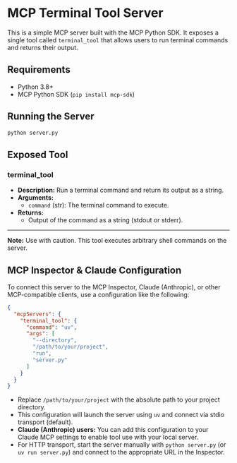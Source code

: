 # MCP Terminal Tool Server

This is a simple MCP server built with the MCP Python SDK. It exposes a single tool called `terminal_tool` that allows users to run terminal commands and returns their output.

## Requirements
- Python 3.8+
- MCP Python SDK (`pip install mcp-sdk`)

## Running the Server

```bash
python server.py
```

## Exposed Tool

### terminal_tool
- **Description:** Run a terminal command and return its output as a string.
- **Arguments:**
  - `command` (str): The terminal command to execute.
- **Returns:**
  - Output of the command as a string (stdout or stderr).

---

**Note:** Use with caution. This tool executes arbitrary shell commands on the server.

## MCP Inspector & Claude Configuration

To connect this server to the MCP Inspector, Claude (Anthropic), or other MCP-compatible clients, use a configuration like the following:

```json
{
  "mcpServers": {
    "terminal_tool": {
      "command": "uv",
      "args": [
        "--directory",
        "/path/to/your/project",
        "run",
        "server.py"
      ]
    }
  }
}
```

- Replace `/path/to/your/project` with the absolute path to your project directory.
- This configuration will launch the server using `uv` and connect via stdio transport (default).
- **Claude (Anthropic) users:** You can add this configuration to your Claude MCP settings to enable tool use with your local server.
- For HTTP transport, start the server manually with `python server.py` (or `uv run server.py`) and connect to the appropriate URL in the Inspector.
